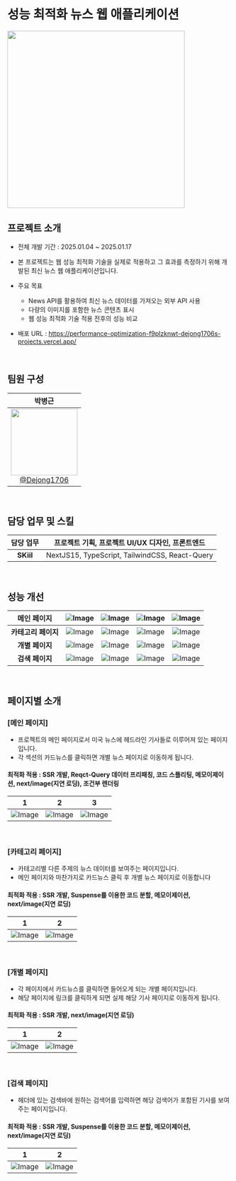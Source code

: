 # 성능 최적화 뉴스 웹 애플리케이션

<img src="https://github.com/user-attachments/assets/6eab44b3-4278-45de-a419-daf04316144e" width="400" height="400"/>

<br>

## 프로젝트 소개

- 전체 개발 기간 : 2025.01.04 ~ 2025.01.17

- 본 프로젝트는 웹 성능 최적화 기술을 실제로 적용하고 그 효과를 측정하기 위해 개발된 최신 뉴스 웹 애플리케이션입니다.
- 주요 목표
  - News API를 활용하여 최신 뉴스 데이터를 가져오는 외부 API 사용
  - 다량의 이미지를 포함한 뉴스 콘텐츠 표시
  - 웹 성능 최적화 기술 적용 전후의 성능 비교

- 배포 URL : https://performance-optimization-f9plzknwt-dejong1706s-projects.vercel.app/

<br>

## 팀원 구성

<div align="center">

| **박병근** |
| :------: |
| [<img src="https://github.com/Dejong1706/MyBlog/assets/75114974/dc9fa281-1359-4c2c-866b-f426b258ee0a" height=150 width=150> <br/> @Dejong1706](https://github.com/Dejong1706) |

</div>

<br>

## 담당 업무 및 스킬
| **담당 업무** | 프로젝트 기획, 프로젝트 UI/UX 디자인, 프론트엔드 |
| :------: | :------: |
| **SKiil** | NextJS15, TypeScript, TailwindCSS, React-Query |
 
<br>

## 성능 개선

|**메인 페이지**|![Image](https://github.com/user-attachments/assets/bacf3bdf-7f20-418c-b1ed-7e9a77ae4731)|![Image](https://github.com/user-attachments/assets/688f33ac-cbf6-4320-9e78-7524a482931e)|![Image](https://github.com/user-attachments/assets/78309238-6ba5-411a-a22e-4889c558ea1b)|![Image](https://github.com/user-attachments/assets/f9d30cec-23d7-4759-a920-a153e0e0a8af)|
| :------: | :------: | :------: | :------: | :------: |
|**카테고리 페이지**|![Image](https://github.com/user-attachments/assets/3cdca70c-1545-4e6b-b699-01435aecbc77)|![Image](https://github.com/user-attachments/assets/d88492f4-9ccb-4f2b-9e2f-416c2fe48de3)|![Image](https://github.com/user-attachments/assets/61e4d1c6-d225-4578-8927-584469d74f9d)|![Image](https://github.com/user-attachments/assets/84ca1e71-dadb-4bb2-a389-8b0451b2ecc1)|
|**개별 페이지**|![Image](https://github.com/user-attachments/assets/72f11880-3af4-41fc-b308-3b813d29bbb7)|![Image](https://github.com/user-attachments/assets/049e3ca4-51ea-48b4-be21-1e7171864d2c)|![Image](https://github.com/user-attachments/assets/1d1d1889-bb7b-4e83-a403-0304ab1ab2cd)|![Image](https://github.com/user-attachments/assets/af08b794-0d13-412d-9c0f-999da277c413)|
|**검색 페이지**|![Image](https://github.com/user-attachments/assets/256adea8-c349-4a0c-9443-a3743138b09f)|![Image](https://github.com/user-attachments/assets/b2c0021c-12d7-4029-8f42-2d069b1ebb72)|![Image](https://github.com/user-attachments/assets/a2606ee9-1398-4b91-ab6e-c739d79a2651)|![Image](https://github.com/user-attachments/assets/188f5204-eab4-4269-a54d-14fac4ac29b2)|
 
<br>

## 페이지별 소개

### [메인 페이지]
- 프로젝트의 메인 페이지로서 미국 뉴스에 헤드라인 기사들로 이루어져 있는 페이지입니다.
- 각 섹션의 카드뉴스를 클릭하면 개별 뉴스 페이지로 이동하게 됩니다.
#### 최적화 적용 : SSR 개발, Reqct-Query 데이터 프리패칭, 코드 스플리팅, 메모이제이션, next/image(지연 로딩), 조건부 렌더링

| 1 | 2 | 3 |
|----------|----------|----------|
|![Image](https://github.com/user-attachments/assets/ff426dec-8c01-4c4a-8d03-917c08cf5c8e)|![Image](https://github.com/user-attachments/assets/1d7ed1a8-5425-4beb-bd6b-111ba72e6bb3)|![Image](https://github.com/user-attachments/assets/0b471f90-a933-4cc2-8eaa-f23c732db34b)|

<br>

### [카테고리 페이지]
- 카테고리별 다른 주제의 뉴스 데이터를 보여주는 페이지입니다.
- 메인 페이지와 마찬가지로 카드뉴스 클릭 후 개별 뉴스 페이지로 이동합니다
#### 최적화 적용 : SSR 개발, Suspense를 이용한 코드 분할, 메모이제이션, next/image(지연 로딩)

| 1 | 2 |
|----------|----------|
|![Image](https://github.com/user-attachments/assets/02547fe7-4df7-477d-8320-f7ae45d5b599)|![Image](https://github.com/user-attachments/assets/55b2b293-848b-4dea-ab72-ae7f03e63069)|

<br>

### [개별 페이지]
- 각 페이지에서 카드뉴스를 클릭하면 들어오게 되는 개별 페이지입니다.
- 해당 페이지에 링크를 클릭하게 되면 실제 해당 기사 페이지로 이동하게 됩니다.
#### 최적화 적용 : SSR 개발, next/image(지연 로딩)

| 1 | 2 |
|----------|----------|
|![Image](https://github.com/user-attachments/assets/7e1666e9-4c95-4077-a2da-713af87f3060)|![Image](https://github.com/user-attachments/assets/e1e76ddd-c978-4ba3-ad1a-768d5ecdd2b9)|

<br>

### [검색 페이지]
- 헤더에 있는 검색바에 원하는 검색어를 입력하면 해당 검색어가 포함된 기사를 보여주는 페이지입니다.
#### 최적화 적용 : SSR 개발, Suspense를 이용한 코드 분할, 메모이제이션, next/image(지연 로딩)

| 1 | 2 |
|----------|----------|
|![Image](https://github.com/user-attachments/assets/c6fa1572-5c9a-4f02-91e5-bcd178ee1881)|![Image](https://github.com/user-attachments/assets/7b3806b4-11f1-4e66-86fd-d2bb19790de2)|

<br>

    


